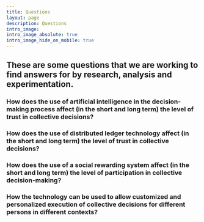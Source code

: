 ```yaml
---
title: Questions
layout: page
description: Questions
intro_image:
intro_image_absolute: true
intro_image_hide_on_mobile: true
---
```


## These are some questions that we are working to find answers for by research, analysis and experimentation.

### How does the use of **artificial intelligence** in the decision-making process affect (in the short and long term) the level of trust in collective decisions?

### How does the use of **distributed ledger** technology affect (in the short and long term) the level of trust in collective decisions?

### How does the use of a **social rewarding system** affect (in the short and long term) the level of participation in collective decision-making?

### How the technology can be used to allow customized and personalized execution of collective decisions for different persons in different contexts?

